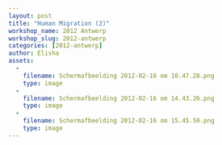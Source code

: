 ```yaml
---
layout: post
title: "Human Migration (2)"
workshop_name: 2012 Antwerp
workshop_slug: 2012-antwerp
categories: [2012-antwerp]
author: Elisha 
assets:
  -
    filename: Schermafbeelding 2012-02-16 om 10.47.28.png
    type: image
  -
    filename: Schermafbeelding 2012-02-16 om 14.43.26.png
    type: image
  -
    filename: Schermafbeelding 2012-02-16 om 15.45.50.png
    type: image
---
```

<br />
